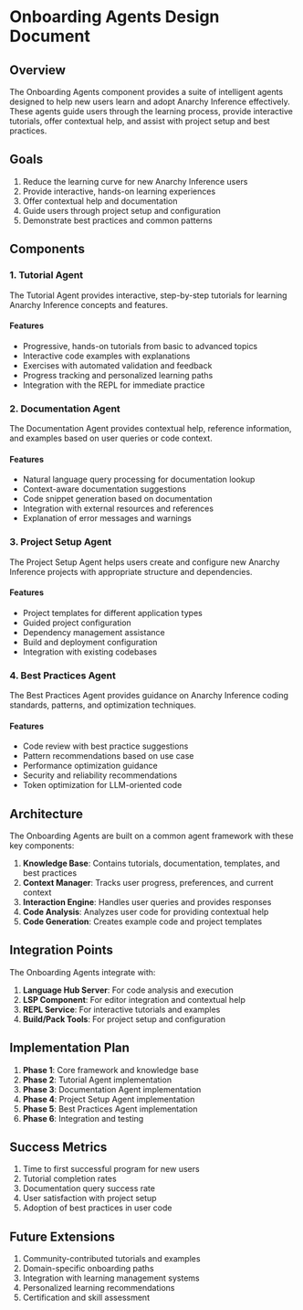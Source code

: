 # Onboarding Agents Design Document

## Overview

The Onboarding Agents component provides a suite of intelligent agents designed to help new users learn and adopt Anarchy Inference effectively. These agents guide users through the learning process, provide interactive tutorials, offer contextual help, and assist with project setup and best practices.

## Goals

1. Reduce the learning curve for new Anarchy Inference users
2. Provide interactive, hands-on learning experiences
3. Offer contextual help and documentation
4. Guide users through project setup and configuration
5. Demonstrate best practices and common patterns

## Components

### 1. Tutorial Agent

The Tutorial Agent provides interactive, step-by-step tutorials for learning Anarchy Inference concepts and features.

#### Features
- Progressive, hands-on tutorials from basic to advanced topics
- Interactive code examples with explanations
- Exercises with automated validation and feedback
- Progress tracking and personalized learning paths
- Integration with the REPL for immediate practice

### 2. Documentation Agent

The Documentation Agent provides contextual help, reference information, and examples based on user queries or code context.

#### Features
- Natural language query processing for documentation lookup
- Context-aware documentation suggestions
- Code snippet generation based on documentation
- Integration with external resources and references
- Explanation of error messages and warnings

### 3. Project Setup Agent

The Project Setup Agent helps users create and configure new Anarchy Inference projects with appropriate structure and dependencies.

#### Features
- Project templates for different application types
- Guided project configuration
- Dependency management assistance
- Build and deployment configuration
- Integration with existing codebases

### 4. Best Practices Agent

The Best Practices Agent provides guidance on Anarchy Inference coding standards, patterns, and optimization techniques.

#### Features
- Code review with best practice suggestions
- Pattern recommendations based on use case
- Performance optimization guidance
- Security and reliability recommendations
- Token optimization for LLM-oriented code

## Architecture

The Onboarding Agents are built on a common agent framework with these key components:

1. **Knowledge Base**: Contains tutorials, documentation, templates, and best practices
2. **Context Manager**: Tracks user progress, preferences, and current context
3. **Interaction Engine**: Handles user queries and provides responses
4. **Code Analysis**: Analyzes user code for providing contextual help
5. **Code Generation**: Creates example code and project templates

## Integration Points

The Onboarding Agents integrate with:

1. **Language Hub Server**: For code analysis and execution
2. **LSP Component**: For editor integration and contextual help
3. **REPL Service**: For interactive tutorials and examples
4. **Build/Pack Tools**: For project setup and configuration

## Implementation Plan

1. **Phase 1**: Core framework and knowledge base
2. **Phase 2**: Tutorial Agent implementation
3. **Phase 3**: Documentation Agent implementation
4. **Phase 4**: Project Setup Agent implementation
5. **Phase 5**: Best Practices Agent implementation
6. **Phase 6**: Integration and testing

## Success Metrics

1. Time to first successful program for new users
2. Tutorial completion rates
3. Documentation query success rate
4. User satisfaction with project setup
5. Adoption of best practices in user code

## Future Extensions

1. Community-contributed tutorials and examples
2. Domain-specific onboarding paths
3. Integration with learning management systems
4. Personalized learning recommendations
5. Certification and skill assessment
